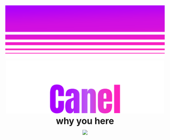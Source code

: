 <h1 align="center" font-size=55px>
    <img src="https://github.com/maybecanel/canel.cloud/blob/main/images/header.png?raw=true" width="1000">
    <br>
    <img src="https://github.com/maybecanel/canel.cloud/blob/main/images/title.png?raw=true" width="500">
    <br>
    <span style="font-size=55pm">why you here</span>
    <br>
    <img src="https://skillicons.dev/icons?i=html,js,css,cs,lua,java">
</h1>
